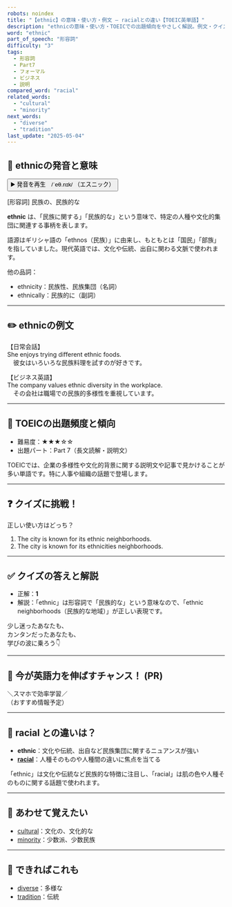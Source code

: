 ```yaml
---
robots: noindex
title: "【ethnic】の意味・使い方・例文 ― racialとの違い【TOEIC英単語】"
description: "ethnicの意味・使い方・TOEICでの出題傾向をやさしく解説。例文・クイズ付きでracialとの違いもわかりやすく学べます。"
word: "ethnic"
part_of_speech: "形容詞"
difficulty: "3"
tags:
  - 形容詞
  - Part7
  - フォーマル
  - ビジネス
  - 説明
compared_word: "racial"
related_words:
  - "cultural"
  - "minority"
next_words:
  - "diverse"
  - "tradition"
last_update: "2025-05-04"
---
```


## 🔰 ethnicの発音と意味

<button class="play-audio" onclick="playTTS('ethnic')">
  <span class="play-audio-main">
    ▶️ 発音を再生　/ˈeθ.nɪk/
  </span>
  <span class="play-audio-sub">
    （エスニック）
  </span>
</button>

[形容詞] 民族の、民族的な

**ethnic** は、「民族に関する」「民族的な」という意味で、特定の人種や文化的集団に関連する事柄を表します。

語源はギリシャ語の「ethnos（民族）」に由来し、もともとは「国民」「部族」を指していました。現代英語では、文化や伝統、出自に関わる文脈で使われます。

他の品詞：  
- ethnicity：民族性、民族集団（名詞）
- ethnically：民族的に（副詞）

---

## ✏️ ethnicの例文

【日常会話】  
She enjoys trying different ethnic foods.  
　彼女はいろいろな民族料理を試すのが好きです。

【ビジネス英語】  
The company values ethnic diversity in the workplace.  
　その会社は職場での民族的多様性を重視しています。

---

## 🎯 TOEICの出題頻度と傾向

- 難易度：★★★☆☆
- 出題パート：Part 7（長文読解・説明文）

TOEICでは、企業の多様性や文化的背景に関する説明文や記事で見かけることが多い単語です。特に人事や組織の話題で登場します。

---

## ❓ クイズに挑戦！

正しい使い方はどっち？

1. The city is known for its ethnic neighborhoods.  
2. The city is known for its ethnicities neighborhoods.

---

## ✅ クイズの答えと解説

- 正解：**1**
- 解説：「ethnic」は形容詞で「民族的な」という意味なので、「ethnic neighborhoods（民族的な地域）」が正しい表現です。

少し迷ったあなたも、  
カンタンだったあなたも、  
学びの波に乗ろう👇️

---

## 🚀 今が英語力を伸ばすチャンス！ (PR)

<div class="info-center">
＼スマホで効率学習／<br>  
（おすすめ情報予定）
</div>

---

## 🤔  racial との違いは？

- **ethnic**：文化や伝統、出自など民族集団に関するニュアンスが強い
- **[racial](/word/racial/)**：人種そのものや人種間の違いに焦点を当てる

「ethnic」は文化や伝統など民族的な特徴に注目し、「racial」は肌の色や人種そのものに関する話題で使われます。

---

## 🧩 あわせて覚えたい

- [cultural](/word/cultural/)：文化の、文化的な
- [minority](/word/minority/)：少数派、少数民族

---

## 📖 できればこれも

- [diverse](/word/diverse/)：多様な
- [tradition](/word/tradition/)：伝統

<!-- cvid: aid01_bid05 -->
